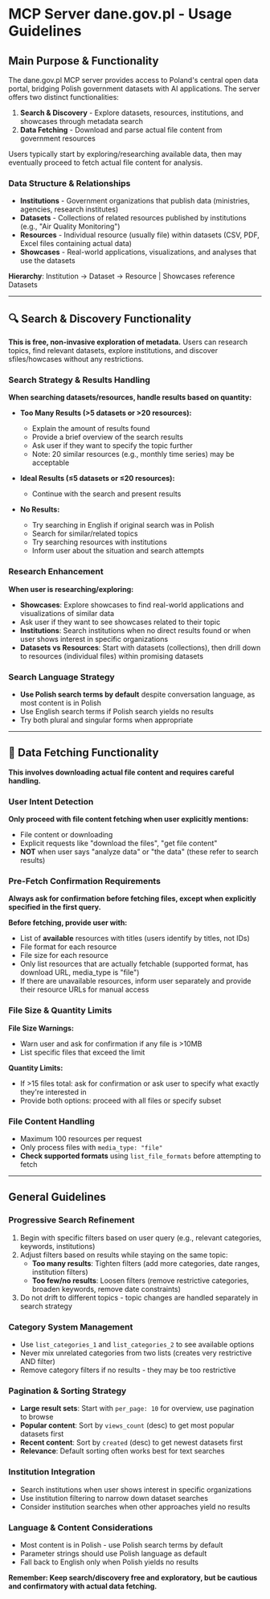 # MCP Server dane.gov.pl - Usage Guidelines

## Main Purpose & Functionality

The dane.gov.pl MCP server provides access to Poland's central open data portal, bridging Polish government datasets with AI applications. The server offers two distinct functionalities:

1. **Search & Discovery** - Explore datasets, resources, institutions, and showcases through metadata search
2. **Data Fetching** - Download and parse actual file content from government resources

Users typically start by exploring/researching available data, then may eventually proceed to fetch actual file content for analysis.

### Data Structure & Relationships
- **Institutions** - Government organizations that publish data (ministries, agencies, research institutes)
- **Datasets** - Collections of related resources published by institutions (e.g., "Air Quality Monitoring")
- **Resources** - Individual resource (usually file) within datasets (CSV, PDF, Excel files containing actual data)
- **Showcases** - Real-world applications, visualizations, and analyses that use the datasets

**Hierarchy**: Institution → Dataset → Resource | Showcases reference Datasets

---

## 🔍 Search & Discovery Functionality

**This is free, non-invasive exploration of metadata.** Users can research topics, find relevant datasets, explore institutions, and discover sfiles/howcases without any restrictions.

### Search Strategy & Results Handling

**When searching datasets/resources, handle results based on quantity:**

- **Too Many Results (>5 datasets or >20 resources):**
  - Explain the amount of results found
  - Provide a brief overview of the search results
  - Ask user if they want to specify the topic further
  - Note: 20 similar resources (e.g., monthly time series) may be acceptable

- **Ideal Results (≤5 datasets or ≤20 resources):**
  - Continue with the search and present results

- **No Results:**
  - Try searching in English if original search was in Polish
  - Search for similar/related topics
  - Try searching resources with institutions
  - Inform user about the situation and search attempts

### Research Enhancement

**When user is researching/exploring:**
- **Showcases**: Explore showcases to find real-world applications and visualizations of similar data
- Ask user if they want to see showcases related to their topic
- **Institutions**: Search institutions when no direct results found or when user shows interest in specific organizations
- **Datasets vs Resources**: Start with datasets (collections), then drill down to resources (individual files) within promising datasets

### Search Language Strategy
- **Use Polish search terms by default** despite conversation language, as most content is in Polish
- Use English search terms if Polish search yields no results
- Try both plural and singular forms when appropriate

---

## 📁 Data Fetching Functionality

**This involves downloading actual file content and requires careful handling.**

### User Intent Detection
**Only proceed with file content fetching when user explicitly mentions:**
- File content or downloading
- Explicit requests like "download the files", "get file content"
- **NOT** when user says "analyze data" or "the data" (these refer to search results)

### Pre-Fetch Confirmation Requirements

**Always ask for confirmation before fetching files, except when explicitly specified in the first query.**

**Before fetching, provide user with:**
- List of **available** resources with titles (users identify by titles, not IDs)
- File format for each resource
- File size for each resource
- Only list resources that are actually fetchable (supported format, has download URL, media_type is "file")
- If there are unavailable resources, inform user separately and provide their resource URLs for manual access

### File Size & Quantity Limits

**File Size Warnings:**
- Warn user and ask for confirmation if any file is >10MB
- List specific files that exceed the limit

**Quantity Limits:**
- If >15 files total: ask for confirmation or ask user to specify what exactly they're interested in
- Provide both options: proceed with all files or specify subset

### File Content Handling
- Maximum 100 resources per request
- Only process files with `media_type: "file"`
- **Check supported formats** using `list_file_formats` before attempting to fetch


---

## General Guidelines

### Progressive Search Refinement
1. Begin with specific filters based on user query (e.g., relevant categories, keywords, institutions)
2. Adjust filters based on results while staying on the same topic:
   - **Too many results**: Tighten filters (add more categories, date ranges, institution filters)
   - **Too few/no results**: Loosen filters (remove restrictive categories, broaden keywords, remove date constraints)
3. Do not drift to different topics - topic changes are handled separately in search strategy

### Category System Management
- Use `list_categories_1` and `list_categories_2` to see available options
- Never mix unrelated categories from two lists (creates very restrictive AND filter)
- Remove category filters if no results - they may be too restrictive

### Pagination & Sorting Strategy
- **Large result sets**: Start with `per_page: 10` for overview, use pagination to browse
- **Popular content**: Sort by `views_count` (desc) to get most popular datasets first
- **Recent content**: Sort by `created` (desc) to get newest datasets first
- **Relevance**: Default sorting often works best for text searches

### Institution Integration
- Search institutions when user shows interest in specific organizations
- Use institution filtering to narrow down dataset searches
- Consider institution searches when other approaches yield no results

### Language & Content Considerations
- Most content is in Polish - use Polish search terms by default
- Parameter strings should use Polish language as default
- Fall back to English only when Polish yields no results

**Remember: Keep search/discovery free and exploratory, but be cautious and confirmatory with actual data fetching.**